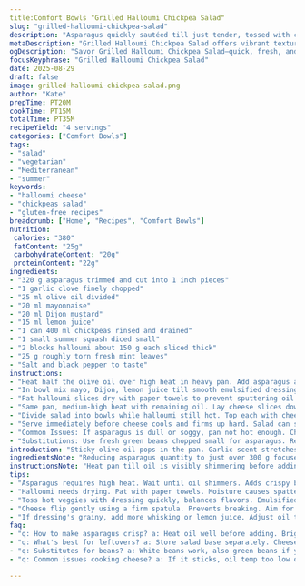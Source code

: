 ```yaml
---
title:Comfort Bowls "Grilled Halloumi Chickpea Salad"
slug: "grilled-halloumi-chickpea-salad"
description: "Asparagus quickly sautéed till just tender, tossed with chickpeas and diced summer squash, dressed in tangy Dijon-mayo-citrus mix. Thick halloumi slices charred to crusty edges sealing creamy interior. Fresh torn mint swaps basil adding cooling punch; zucchini replaces courgette enhancing texture. Garlic in oil softens under high heat releasing aroma but doesn’t brown to avoid bitterness. Key to balance is warm salad meeting hot grilled cheese—textures contrast, flavors snap. Uses chickpeas drained but not dried out, coating them lightly keeps flavor punch. Quick prep, fast cook, total about 35 minutes, serves 4 eager bowls. No nuts, gluten-free, vegetarian."
metaDescription: "Grilled Halloumi Chickpea Salad offers vibrant textures and flavors for a quick, nutritious summer meal that’s gluten-free and vegetarian."
ogDescription: "Savor Grilled Halloumi Chickpea Salad—quick, fresh, and a perfect blend of textures with a zesty dressing that elevates ordinary summer produce."
focusKeyphrase: "Grilled Halloumi Chickpea Salad"
date: 2025-08-29
draft: false
image: grilled-halloumi-chickpea-salad.png
author: "Kate"
prepTime: PT20M
cookTime: PT15M
totalTime: PT35M
recipeYield: "4 servings"
categories: ["Comfort Bowls"]
tags:
- "salad"
- "vegetarian"
- "Mediterranean"
- "summer"
keywords:
- "halloumi cheese"
- "chickpeas salad"
- "gluten-free recipes"
breadcrumb: ["Home", "Recipes", "Comfort Bowls"]
nutrition: 
 calories: "380"
 fatContent: "25g"
 carbohydrateContent: "20g"
 proteinContent: "22g"
ingredients:
- "320 g asparagus trimmed and cut into 1 inch pieces"
- "1 garlic clove finely chopped"
- "25 ml olive oil divided"
- "20 ml mayonnaise"
- "20 ml Dijon mustard"
- "15 ml lemon juice"
- "1 can 400 ml chickpeas rinsed and drained"
- "1 small summer squash diced small"
- "2 blocks halloumi about 150 g each sliced thick"
- "25 g roughly torn fresh mint leaves"
- "Salt and black pepper to taste"
instructions:
- "Heat half the olive oil over high heat in heavy pan. Add asparagus and garlic. Stir constantly, listen for sizzling. Softening but still with bite means asparagus shines—avoid overcooking; you want some snap. Season with salt, pepper while cooking. Remove from heat once bright green and tender-crisp."
- "In bowl mix mayo, Dijon, lemon juice till smooth emulsified dressing forms. Immediately toss in warm asparagus, chickpeas, diced summer squash. Salt and pepper to balance acidity. Reserve dressing notes; it’s the glue holding flavors. Keep salad room temp, don’t refrigerate or flavors dull."
- "Pat halloumi slices dry with paper towels to prevent sputtering oil. The moisture is enemy number one in pan-frying cheese."
- "Same pan, medium-high heat with remaining oil. Lay cheese slices down. Watch for golden crust forming, about 2 minutes per side. Flip carefully with spatula; cheese should feel firm, color deep amber. Pull off when crust forms but centers still tender–goal is textural contrast."
- "Divide salad into bowls while halloumi still hot. Top each with cheese slices. Scatter fresh mint over all—mint cuts richness, adds bright herbal note."
- "Serve immediately before cheese cools and firms up hard. Salad can sit but cheese loses charm cold."
- "Common Issues: If asparagus is dull or soggy, pan not hot enough. Cheese sticking? Oil temp too low or slices too wet. If mayo dressing is grainy, whisk longer or add splash more lemon for balance."
- "Substitutions: Use fresh green beans chopped small for asparagus. Replace chickpeas with cooked white beans for creamier texture. Swap halloumi for firm tofu pressed and marinated if vegan."
introduction: "Sticky olive oil pops in the pan. Garlic scent stretches air instantly—don’t let it brown to bitter notes. Cut asparagus small, toss hot and fast—keeps snap. Chickpeas sturdy, holding weight, bash them a bit for taste release. Mayo mustard combo brightens with lemon zing—balances richness from halloumi. Cheese sizzles, puffs edges to brown crisp. Mint tears down bitterness with cooling lift. Textures fight for attention—crisp veggies, creamy beans, salty firm cheese. Don’t refrigerate salad or cheese—cold dulls sharpness. Simple summer produce meets salty Mediterranean punch, ready fast enough for lunch or quick dinner fix. No fancy tricks needed, just timing and attention to pan temperature."
ingredientsNote: "Reducing asparagus quantity to just over 300 g focuses flavor and matches chickpea volume better. Using summer squash instead of courgette adds a firmer bite and subtle nuttiness. Mint replaces basil to freshen herb profile with cool aromas complementing warm dressing. Halloumi portion lowered slightly keeps calories balanced while still providing rich salty hit. Garlic finely minced releases aroma without burning. Mayonnaise and Dijon mustard quantities adjusted up marginally for thicker dressing consistency which clings better. Olive oil split evenly for sauté and cheese frying avoids flavor overload. Draining chickpeas well but not drying retains moisture preventing gritty texture in salad."
instructionsNote: "Heat pan till oil is visibly shimmering before adding asparagus—critical, or they steam instead of sear turning mushy. High heat critical here but watch garlic carefully—it browns in seconds. Toss asparagus as soon as it softens around edges—interior should still resist bite. Dressing first—whisk well till emulsified; add veggies while hot so flavors meld but don’t overdress or it turns soggy. Pat dry halloumi completely—moisture causes oil to splatter and cheese won’t brown properly. Lower heat slightly for cheese frying to avoid burning outside while keeping center soft. Flip using firm spatula to prevent slices breaking. Serve salad first; top cheese just before serving so contrast holds. Don’t skip fresh herbs—they lift and brighten every forkful."
tips:
- "Asparagus requires high heat. Wait until oil shimmers. Adds crispy bite. Don't overcook; bright green's crucial. Season as it cooks."
- "Halloumi needs drying. Pat with paper towels. Moisture causes spatters and won't brown nicely. Aim for golden crust without burning."
- "Toss hot veggies with dressing quickly, balances flavors. Emulsified dressing persists better. Avoid soggy salad; keep it warm, no fridge."
- "Cheese flip gently using a firm spatula. Prevents breaking. Aim for deep amber but soft center. Texture contrast is key."
- "If dressing's grainy, add more whisking or lemon juice. Adjust oil temp for frying. Too low means sticking, not browning."
faq:
- "q: How to make asparagus crisp? a: Heat oil well before adding. Bright green means good. Snap is essential. Watch garlic closely."
- "q: What's best for leftovers? a: Store salad base separately. Cheese can harden in fridge. Best enjoyed fresh. Reheat cheese gently."
- "q: Substitutes for beans? a: White beans work, also green beans if you want that crunch. Tofu if vegan, add marinade for flavor."
- "q: Common issues cooking cheese? a: If it sticks, oil temp too low or slices wet. Moisture means no browning. Pat dry first."

---
```

